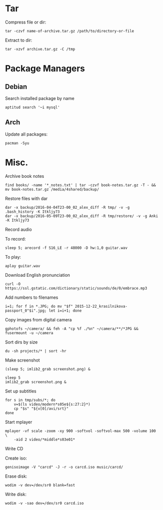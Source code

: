 # Tar

Compress file or dir:

    tar -czvf name-of-archive.tar.gz /path/to/directory-or-file

Extract to dir:

    tar -xzvf archive.tar.gz -C /tmp
    
Package Managers
================

## Debian

Search installed package by name

    aptitud search '~i mysql'

## Arch

Update all packages:

    pacman -Syu

Misc.
=====

Archive book notes

    find books/ -name '*_notes.txt' | tar -czvf book-notes.tar.gz -T - && mv book-notes.tar.gz /media/4shared/backup/

Restore files with dar

    dar -x backup/2016-04-04T23-00_02_alex_diff -R tmp/ -v -g .bash_history -K Itkljy73
    dar -x backup/2016-05-09T23-00_02_alex_diff -R tmp/restore/ -v -g Anki -K Itkljy73

Record audio

To record:

    sleep 5; arecord -f S16_LE -r 48000 -D hw:1,0 guitar.wav

To play:

    aplay guitar.wav

Download English pronunciation

    curl -O https://ssl.gstatic.com/dictionary/static/sounds/de/0/embrace.mp3

Add numbers to filenames

    i=1; for f in *.JPG; do mv "$f" 2015-12-22_krasilnikova-passport_0"$i".jpg; let i=i+1; done

Copy images from digital camera

	gphotofs ~/camera/ && feh -A "cp %f ./%n" ~/camera/**/*JPG && fusermount -u ~/camera

Sort dirs by size

    du -sh projects/* | sort -hr

Make screenshot

    (sleep 5; imlib2_grab screenshot.png) &

    sleep 5
    imlib2_grab screenshot.png &

Set up subtitles

    for s in tmp/subs/*; do
        v=$(ls video/modern*s05e${s:27:2}*)
        cp "$s" "${v[0]/avi/srt}"
    done

Start mplayer

    mplayer -vf scale -zoom -xy 900 -softvol -softvol-max 500 -volume 100 \
        -aid 2 video/*middle*s03e01*

Write CD

Create iso:

    genisoimage -V "carcd" -J -r -o carcd.iso music/carcd/

Erase disk:

    wodim -v dev=/dev/sr0 blank=fast

Write disk:

    wodim -v -sao dev=/dev/sr0 carcd.iso

